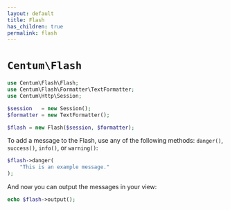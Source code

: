 ```yaml
---
layout: default
title: Flash
has_children: true
permalink: flash
---
```




# `Centum\Flash`

```php
use Centum\Flash\Flash;
use Centum\Flash\Formatter\TextFormatter;
use Centum\Http\Session;

$session   = new Session();
$formatter = new TextFormatter();

$flash = new Flash($session, $formatter);
```

To add a message to the Flash, use any of the following methods:
`danger()`, `success()`, `info()`, or `warning()`:

```php
$flash->danger(
    "This is an example message."
);
```

And now you can output the messages in your view:

```php
echo $flash->output();
```
